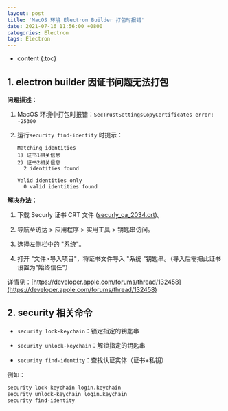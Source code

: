 ```yaml
---
layout: post
title: 'MacOS 环境 Electron Builder 打包时报错'
date: 2021-07-16 11:56:00 +0800
categories: Electron
tags: Electron
---
```


* content
{:toc}

## 1. electron builder 因证书问题无法打包

**问题描述：**

1.  MacOS 环境中打包时报错：`SecTrustSettingsCopyCertificates error: -25300`

2.  运行`security find-identity` 时提示：

    ```
    Matching identities
    1) 证书1相关信息
    2) 证书2相关信息
      2 identities found

    Valid identities only
      0 valid identities found
    ```

**解决办法：**

1.  下载 Securly 证书 CRT 文件 ([securly_ca_2034.crt](https://download.securly.com/cert/securly_ca_2034.crt))。

2.  导航至访达 > 应用程序 > 实用工具 > 钥匙串访问。

3.  选择左侧栏中的 "系统"。

4.  打开 "文件>导入项目"，将证书文件导入 "系统 "钥匙串。（导入后需把此证书设置为"始终信任"）

详情见：[https://developer.apple.com/forums/thread/132458](https://developer.apple.com/forums/thread/132458)

## 2. security 相关命令

- `security lock-keychain`：锁定指定的钥匙串

- `security unlock-keychain`：解锁指定的钥匙串

- `security find-identity`：查找认证实体（证书+私钥）

例如：

```bash
security lock-keychain login.keychain
security unlock-keychain login.keychain
security find-identity
```
